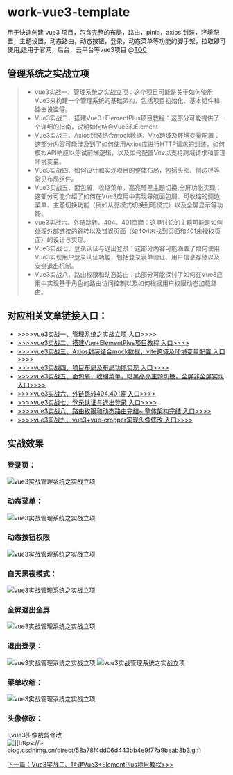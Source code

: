 # work-vue3-template
用于快速创建 vue3 项目，包含完整的布局，路由，pinia，axios 封装，环境配置，主题设置，动态路由，动态按钮，登录，动态菜单等功能的脚手架，拉取即可使用,适用于官网，后台，云平台等vue3项目
@[TOC](目录)
## 管理系统之实战立项
> - vue3实战一、管理系统之实战立项：这个项目可能是关于如何使用Vue3来构建一个管理系统的基础架构，包括项目初始化、基本组件和路由设置等。
>  - Vue3实战二、搭建Vue3+ElementPlus项目教程：这部分可能提供了一个详细的指南，说明如何结合Vue3和Element
>  - Vue3实战三、Axios封装结合mock数据、Vite跨域及环境变量配置：这部分内容可能涉及到了如何使用Axios库进行HTTP请求的封装，如何模拟API响应以测试前端逻辑，以及如何配置Vite以支持跨域请求和管理环境变量。
>  - Vue3实战四、如何设计和实现项目的整体布局，包括头部、侧边栏等常见布局组件。
>   - Vue3实战五、面包屑，收缩菜单，高亮暗黑主题切换,全屏功能实现：这部分可能介绍了如何在Vue3应用中实现导航面包屑、可收缩的侧边菜单、主题切换功能（例如从亮模式切换到暗模式）以及全屏显示等功能。
>  - vue3实战六、外链跳转、404、401页面：这里讨论的主题可能是如何处理外部链接的跳转以及错误页面（如404未找到页面和401未授权页面）的设计与实现。
>   - Vue3实战七、登录认证与退出登录：这部分内容可能涵盖了如何使用Vue3实现用户登录认证功能，包括登录表单验证、用户信息存储以及安全退出机制。
> - Vue3实战八、路由权限和动态路由：此部分可能探讨了如何在Vue3应用中实现基于角色的路由访问控制以及如何根据用户权限动态加载路由。
## 对应相关文章链接入口：
- [>>>>vue3实战一、管理系统之实战立项 入口>>>>](https://blog.csdn.net/qq_42696432/article/details/144906512?spm=1011.2415.3001.5331)
- [>>>>vue3实战二、搭建Vue+ElementPlus项目教程 入口>>>>](https://blog.csdn.net/qq_42696432/article/details/144906277?spm=1011.2415.3001.5331)
- [>>>>vue3实战三、Axios封装结合mock数据，vite跨域及环境变量配置 入口>>>>](https://blog.csdn.net/qq_42696432/article/details/144906461?spm=1011.2415.3001.5331)
- [>>>>vue3实战四、项目布局及布局功能实现 入口>>>>](https://blog.csdn.net/qq_42696432/article/details/144914915?spm=1011.2415.3001.5331)
- [>>>>vue3实战五、面包屑，收缩菜单，暗黑高亮主题切换，全屏非全屏实现 入口>>>>](https://blog.csdn.net/qq_42696432/article/details/144908728?spm=1011.2415.3001.5331)
- [>>>>vue3实战六、外链跳转404,401等 入口>>>>](https://blog.csdn.net/qq_42696432/article/details/145136966?spm=1011.2415.3001.5331)
- [>>>>vue3实战七、登录认证与退出登录 入口>>>>](https://blog.csdn.net/qq_42696432/article/details/147036476?spm=1011.2415.3001.5331)
- [>>>>vue3实战八、路由权限和动态路由完结~ 整体架构完结 入口>>>>](https://blog.csdn.net/qq_42696432/article/details/147039522?spm=1011.2415.3001.5331)
- [>>>>vue3实战九、vue3+vue-cropper实现头像修改 入口>>>>](https://blog.csdn.net/qq_42696432/article/details/149749612?fromshare=blogdetail&sharetype=blogdetail&sharerId=149749612&sharerefer=PC&sharesource=qq_42696432&sharefrom=from_link)
## 实战效果
### 登录页：
![vue3实战管理系统之实战立项](https://i-blog.csdnimg.cn/direct/97a8f8f56bdb4dacbb93950e04de1fed.png)
### 动态菜单：
![vue3实战管理系统之实战立项](https://i-blog.csdnimg.cn/direct/05a080bc98994ae1bdd8ac566c2b96c7.png)
### 动态按钮权限
![vue3实战管理系统之实战立项](https://i-blog.csdnimg.cn/direct/2f8f042ea7414713be5b91357f771b8b.png)
### 白天黑夜模式：
![vue3实战管理系统之实战立项](https://i-blog.csdnimg.cn/direct/f9f25154a5f44835898e98daf56400c1.gif)

### 全屏退出全屏
![vue3实战管理系统之实战立项](https://i-blog.csdnimg.cn/direct/283c5e90cb714c47855a0a8fed9038bd.gif)
### 退出登录：
![vue3实战管理系统之实战立项](https://i-blog.csdnimg.cn/direct/932342408b5048cba341b9949827c5f9.png)
![vue3实战管理系统之实战立项](https://i-blog.csdnimg.cn/direct/dc0b5329323840148b50e1e73f289bfd.gif)

### 菜单收缩：
![vue3实战管理系统之实战立项](https://i-blog.csdnimg.cn/direct/beac9b76c72f44118b5b926c6f2a7b3f.gif)

### 头像修改：
![vue3头像裁剪修改![\](https://i-blog.csdnimg.cn/direct/58a78f4dd06d443bb4e9f77a9beab3b3.gif)](https://i-blog.csdnimg.cn/direct/2a4bcd8e6ae74591b12df5aa8bd4d01f.gif)

[下一篇：Vue3实战二、搭建Vue3+ElementPlus项目教程>>>](https://blog.csdn.net/qq_42696432/article/details/144906277?fromshare=blogdetail&sharetype=blogdetail&sharerId=144906277&sharerefer=PC&sharesource=qq_42696432&sharefrom=from_link)



